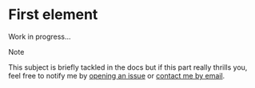 # First element

Work in progress...

> [!NOTE]
> This subject is briefly tackled in the docs but if this part really thrills you, feel free to notify me by [opening an issue](https://github.com/MorganKryze/ConsoleAppVisuals/issues) or [contact me by email](mailto:morgan@kodelab.fr).

